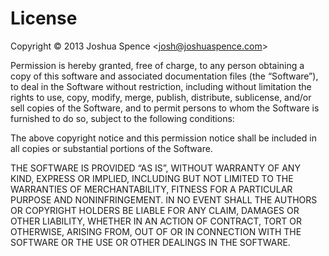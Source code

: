 License
=======
Copyright &copy; 2013 Joshua Spence &lt;<josh@joshuaspence.com>&gt;

Permission is hereby granted, free of charge, to any person obtaining a copy of
this software and associated documentation files (the &ldquo;Software&rdquo;),
to deal in the Software without restriction, including without limitation the
rights to use, copy, modify, merge, publish, distribute, sublicense, and/or
sell copies of the Software, and to permit persons to whom the Software is
furnished to do so, subject to the following conditions:

The above copyright notice and this permission notice shall be included in all
copies or substantial portions of the Software.

THE SOFTWARE IS PROVIDED &ldquo;AS IS&rdquo;, WITHOUT WARRANTY OF ANY KIND,
EXPRESS OR IMPLIED, INCLUDING BUT NOT LIMITED TO THE WARRANTIES OF
MERCHANTABILITY, FITNESS FOR A PARTICULAR PURPOSE AND NONINFRINGEMENT. IN NO
EVENT SHALL THE AUTHORS OR COPYRIGHT HOLDERS BE LIABLE FOR ANY CLAIM, DAMAGES
OR OTHER LIABILITY, WHETHER IN AN ACTION OF CONTRACT, TORT OR OTHERWISE,
ARISING FROM, OUT OF OR IN CONNECTION WITH THE SOFTWARE OR THE USE OR OTHER
DEALINGS IN THE SOFTWARE.
